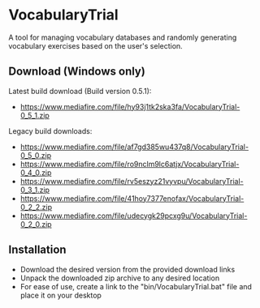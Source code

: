 # VocabularyTrial

A tool for managing vocabulary databases and randomly generating vocabulary exercises based on the user's selection.

## Download (Windows only)
Latest build download (Build version 0.5.1):
- https://www.mediafire.com/file/hy93j1tk2ska3fa/VocabularyTrial-0_5_1.zip

Legacy build downloads:
- https://www.mediafire.com/file/af7gd385wu437q8/VocabularyTrial-0_5_0.zip
- https://www.mediafire.com/file/ro9nclm9lc6atjx/VocabularyTrial-0_4_0.zip
- https://www.mediafire.com/file/rv5eszyz21vyvpu/VocabularyTrial-0_3_1.zip
- https://www.mediafire.com/file/41hoy7377enofax/VocabularyTrial-0_2_2.zip
- https://www.mediafire.com/file/udecygk29pcxg9u/VocabularyTrial-0_2_0.zip

## Installation
- Download the desired version from the provided download links
- Unpack the downloaded zip archive to any desired location
- For ease of use, create a link to the "bin/VocabularyTrial.bat" file and place it on your desktop
